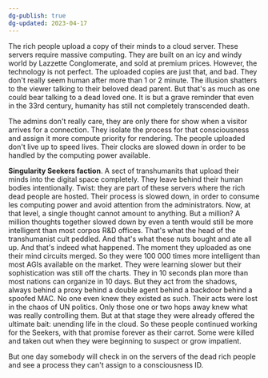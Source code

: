 ```yaml
---
dg-publish: true
dg-updated: 2023-04-17
---
```



The rich people upload a copy of their minds to a cloud server. These servers require massive computing. They are built on an icy and windy world by Lazzette Conglomerate, and sold at premium prices. However, the technology is not perfect. The uploaded copies are just that, and bad. They don't really seem human after more than 1 or 2 minute. The illusion shatters to the viewer talking to their beloved dead parent. But that's as much as one could bear talking to a dead loved one. It is but a grave reminder that even in the 33rd century, humanity has still not completely transcended death.

The admins don't really care, they are only there for show when a visitor arrives for a connection. They isolate the process for that consciousness and assign it more compute priority for rendering. The people uploaded don't live up to speed lives. Their clocks are slowed down in order to be handled by the computing power available.

**Singularity Seekers faction**. A sect of transhumanits that upload their minds into the digital space completely. They leave behind their human bodies intentionally. Twist: they are part of these servers where the rich dead people are hosted. Their process is slowed down, in order to consume les computing power and avoid attention from the administrators. Now, at that level, a single thought cannot amount to anything. But a million? A million thoughts together slowed down by even a tenth would still be more intelligent than most corpos R&D offices. That's what the head of the transhumanist cult peddled. And that's what these nuts bought and ate all up. And that's indeed what happened. The moment they uploaded as one their mind circuits merged. So they were 100 000 times more intelligent than most AGIs available on the market. They were learning slower but their sophistication was still off the charts. They in 10 seconds plan more than most nations can organize in 10 days. But they act from the shadows, always behind a proxy behind a double agent behind a backdoor behind a spoofed MAC. No one even knew they existed as such. Their acts were lost in the chaos of UN politics. Only those one or two hops away knew what was really controlling them. But at that stage they were already offered the ultimate bait: unending life in the cloud. So these people continued working for the Seekers, with that promise forever as their carrot. Some were killed and taken out when they were beginning to suspect or grow impatient. 

But one day somebody will check in on the servers of the dead rich people and see a process they can't assign to a consciousness ID.